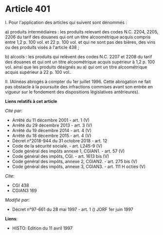 # Article 401

I. Pour l'application des articles qui suivent sont dénommés :

a) produits intermédiaires : les produits relevant des codes N.C. 2204, 2205, 2206 du tarif des douanes qui ont un titre
alcoométrique acquis compris entre 1,2 p. 100 vol. et 22 p. 100 vol. et qui ne sont pas des bières, des vins ou des produits
visés à l'article 438 ;

b) alcools : les produits qui relèvent des codes N.C. 2207 et 2208 du tarif des douanes et qui ont un titre alcoométrique
acquis supérieur à 1,2 p. 100 vol. ainsi que les produits désignés au a) qui ont un titre alcoométrique acquis supérieur à 22
p. 100 vol..

II. (Alinéas abrogés à compter du 1er juillet 1996. Cette abrogation ne fait pas obstacle à la poursuite des infractions
commises avant son entrée en vigueur sur le fondement des dispositions législatives antérieures).

**Liens relatifs à cet article**

_Cité par_:

  - Arrêté du 11 décembre 2001 - art. 1 (V)
  - Arrêté du 29 décembre 2013 - art. 3 (V)
  - Arrêté du 19 décembre 2014 - art. 4 (V)
  - Arrêté du 18 décembre 2015 - art. 4 (V)
  - Décret n°2018-944 du 31 octobre 2018 - art. 12
  - Code de la sécurité sociale. - art. L245-9 (V)
  - Code général des impôts annexe 1, CGIAN1. - art. 57 (V)
  - Code général des impôts, CGI. - art. 1613 bis (V)
  - Code général des impôts, annexe 2, CGIAN2. - art. 275 bis (V)
  - Code général des impôts, annexe 3, CGIAN3. - art. 111 H octies (V)

_Cite_:

  - CGI 438
  - CGIAN3 169

_Modifié par_:

  - Décret n°97-661 du 28 mai 1997 - art. 1 () JORF 1er juin 1997

**Liens**:

  - HISTO: Edition du 11 avril 1997
